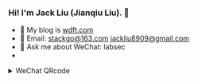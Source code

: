 ### Hi! I'm Jack Liu (Jianqiu Liu). 👋

- 🌱 My blog is [wdft.com](https://wdft.com)
- 📧 Email: stackgo@163.com  jackliu8909@gmail.com
- 💬 Ask me about WeChat: labsec
-
<details>
<summary>WeChat QRcode</summary>

![labsec](https://github.com/iotd/iotd/blob/main/wechat.png)
</details>

<!--
**iotd/iotd** is a ✨ _special_ ✨ repository because its `README.md` (this file) appears on your GitHub profile.

Here are some ideas to get you started:

- 🌱 I’m currently learning big data
- 👯 I’m looking to collaborate on 
- 🤔 I’m looking for help with ...
- 💬 Ask me about ...
- 📫 How to reach me: ...
- 😄 Pronouns: ...
- ⚡ Fun fact: ...
-->
